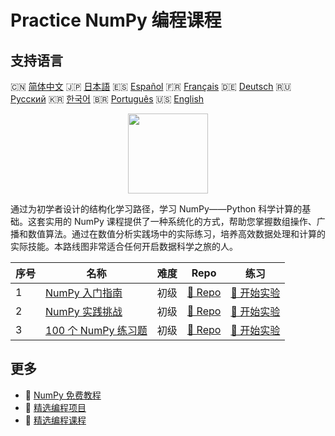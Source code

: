 # Practice NumPy 编程课程

## 支持语言

🇨🇳 [简体中文](README_zh.md) 🇯🇵 [日本語](README_ja.md) 🇪🇸 [Español](README_es.md) 🇫🇷 [Français](README_fr.md) 🇩🇪 [Deutsch](README_de.md) 🇷🇺 [Русский](README_ru.md) 🇰🇷 [한국어](README_ko.md) 🇧🇷 [Português](README_pt.md) 🇺🇸 [English](README.md) 

<div align="center">
<img width="128px" src="https://file.labex.io/path/gdqX0QgXsYjL.png">
</div>

通过为初学者设计的结构化学习路径，学习 NumPy——Python 科学计算的基础。这套实用的 NumPy 课程提供了一种系统化的方式，帮助您掌握数组操作、广播和数值算法。通过在数值分析实践场中的实际练习，培养高效数据处理和计算的实际技能。本路线图非常适合任何开启数据科学之旅的人。

|   序号 | 名称                                                                    | 难度   | Repo                                                               | 练习                                                                 |
|--------|-------------------------------------------------------------------------|--------|--------------------------------------------------------------------|----------------------------------------------------------------------|
|      1 | [NumPy 入门指南](https://labex.io/zh/courses/numpy-for-beginners)       | 初级   | [🔗 Repo](https://github.com/labex-labs/numpy-for-beginners)       | [🚀 开始实验](https://labex.io/zh/courses/numpy-for-beginners)       |
|      2 | [NumPy 实践挑战](https://labex.io/zh/courses/numpy-practice-challenges) | 初级   | [🔗 Repo](https://github.com/labex-labs/numpy-practice-challenges) | [🚀 开始实验](https://labex.io/zh/courses/numpy-practice-challenges) |
|      3 | [100 个 NumPy 练习题](https://labex.io/zh/courses/100-numpy-exercises)  | 初级   | [🔗 Repo](https://github.com/labex-labs/100-numpy-exercises)       | [🚀 开始实验](https://labex.io/zh/courses/100-numpy-exercises)       |

## 更多

- 🔗 [NumPy 免费教程](https://github.com/labex-labs/numpy-free-tutorials)
- 🔗 [精选编程项目](https://github.com/labex-labs/awesome-programming-projects)
- 🔗 [精选编程课程](https://github.com/labex-labs/awesome-programming-courses)

